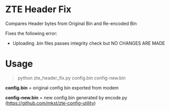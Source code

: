 # ZTE Header Fix
Compares Header bytes from Original Bin and Re-encoded Bin

Fixes the following error:
- Uploading .bin files passes integrity check but NO CHANGES ARE MADE

# Usage


>python zte_header_fix.py config.bin config-new.bin

**config.bin** = original config bin exported from modem

**config-new.bin** = new config.bin generated by encode.py (https://github.com/mkst/zte-config-utility)
